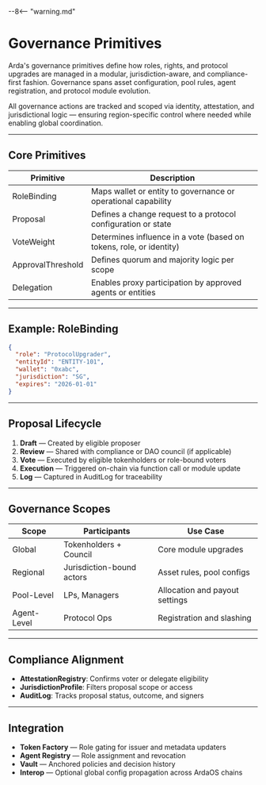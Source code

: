--8<-- "warning.md"
# Governance Primitives

Arda's governance primitives define how roles, rights, and protocol upgrades are managed in a modular, jurisdiction-aware, and compliance-first fashion. Governance spans asset configuration, pool rules, agent registration, and protocol module evolution.

All governance actions are tracked and scoped via identity, attestation, and jurisdictional logic — ensuring region-specific control where needed while enabling global coordination.

---

## Core Primitives

| Primitive | Description |
|-----------|-------------|
| RoleBinding | Maps wallet or entity to governance or operational capability |
| Proposal | Defines a change request to a protocol configuration or state |
| VoteWeight | Determines influence in a vote (based on tokens, role, or identity) |
| ApprovalThreshold | Defines quorum and majority logic per scope |
| Delegation | Enables proxy participation by approved agents or entities |

---

## Example: RoleBinding

```json
{
  "role": "ProtocolUpgrader",
  "entityId": "ENTITY-101",
  "wallet": "0xabc",
  "jurisdiction": "SG",
  "expires": "2026-01-01"
}
```

---

## Proposal Lifecycle

1. **Draft** — Created by eligible proposer
2. **Review** — Shared with compliance or DAO council (if applicable)
3. **Vote** — Executed by eligible tokenholders or role-bound voters
4. **Execution** — Triggered on-chain via function call or module update
5. **Log** — Captured in AuditLog for traceability

---

## Governance Scopes

| Scope | Participants | Use Case |
|-------|--------------|----------|
| Global | Tokenholders + Council | Core module upgrades |
| Regional | Jurisdiction-bound actors | Asset rules, pool configs |
| Pool-Level | LPs, Managers | Allocation and payout settings |
| Agent-Level | Protocol Ops | Registration and slashing |

---

## Compliance Alignment

- **AttestationRegistry**: Confirms voter or delegate eligibility
- **JurisdictionProfile**: Filters proposal scope or access
- **AuditLog**: Tracks proposal status, outcome, and signers

---

## Integration

- **Token Factory** — Role gating for issuer and metadata updaters
- **Agent Registry** — Role assignment and revocation
- **Vault** — Anchored policies and decision history
- **Interop** — Optional global config propagation across ArdaOS chains
